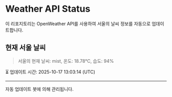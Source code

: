 
# Weather API Status

이 리포지토리는 OpenWeather API를 사용하여 서울의 날씨 정보를 자동으로 업데이트합니다.

## 현재 서울 날씨
> 서울의 현재 날씨: mist, 온도: 18.78°C, 습도: 94%

⏳ 업데이트 시간: 2025-10-17 13:03:14 (UTC)

---
자동 업데이트 봇에 의해 관리됩니다.
